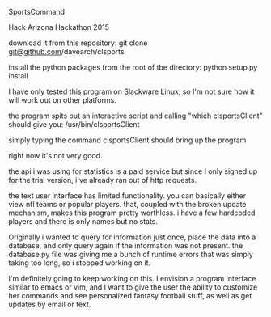 SportsCommand

Hack Arizona Hackathon 2015

download it from this repository:
git clone git@github.com/davearch/clsports


install the python packages from the root of tbe directory:
python setup.py install


I have only tested this program on Slackware Linux,
so I'm not sure how it will work out on other platforms.

the program spits out an interactive script and
calling "which clsportsClient" should give you:
/usr/bin/clsportsClient


simply typing the command clsportsClient should bring up the program

right now it's not very good.

the api i was using for statistics is a paid service but since I
only signed up for the trial version, i've already ran out of http
requests.

the text user interface has limited functionality. you can basically
either view nfl teams or popular players. that, coupled with the
broken update mechanism, makes this program pretty worthless. i have a few hardcoded players and there is only names but no stats.

Originally i wanted to query for information just once, place the data
into a database, and only query again if the information was not present.
the database.py file was giving me a bunch of runtime errors that was
simply taking too long, so i stopped working on it.

I'm definitely going to keep working on this. I envision a program interface similar to emacs or vim, and I want to give the user the ability to customize her commands and see personalized fantasy football stuff, as well as get 
updates by email or text.
